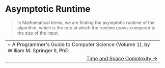 # Asymptotic Runtime

> In Mathematical terms, we are finding the asymptotic runtime of the algorithm, which is the rate at which the runtime grows compared to the size of the input.

<table>
  <tr>
    <td width="100%">
      ~ A Programmer's Guide to Computer Science (Volume 1), by William M. Springer II, PhD
    </td>
  </tr>
  <tr>
    <td width="100%" align="right">
      <a href="./time-and-space-complexity/README.md">Time and Space Complexity -></a>
    </td>
  </tr>
</table>
